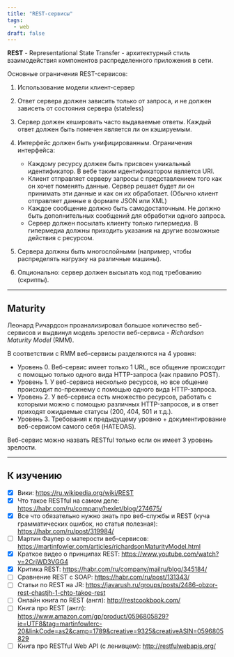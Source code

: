 ```yaml
---
title: "REST-сервисы"
tags:
  - web
draft: false
---
```


**REST** - Representational State Transfer - архитектурный стиль взаимодействия компонентов распределенного приложения в сети.

Основные ограничения REST-сервисов:
1. Использование модели клиент-сервер
2. Ответ сервера должен зависить только от запроса, и не должен зависеть от состояния сервера (stateless)
3. Сервер должен кешировать часто выдаваемые ответы. Каждый ответ должен быть помечен является ли он кэшируемым.
4. Интерфейс должен быть унифицированным. Ограничения интерфейса:

    - Каждому ресурсу должен быть присвоен уникальный идентификатор. В вебе таким идентификатором является URI.
    - Клиент отправляет серверу запросы с представлением того как он хочет поменять данные. Сервер решает будет ли он принимать эти данные и как он их обработает. (Обычно клиент отправляет данные в формате JSON или XML)
    - Каждое сообщение должно быть самодостаточным. Не должно быть дополнительных сообщений для обработки одного запроса.
    - Сервер должен посылать клиенту только гипермедиа. В гипермедиа должны приходить указания на другие возможные действия с ресурсом.

5. Сервера должны быть многослойными (например, чтобы распределять нагрузку на различные машины).
6. Опционально: сервер должен высылать код под требованию (скрипты).

---
## Maturity

Леонард Ричардсон проанализировал большое количество веб-сервисов и выдвинул модель зрелости веб-сервиса - *Richardson Maturity Model* (RMM).

В соответствии с RMM веб-сервисы разделяются на 4 уровня:

- Уровень 0. Веб-сервис имеет только 1 URL, все общение происходит с помощью только одного вида HTTP-запроса (как правило POST).
- Уровень 1. У веб-сервиса несколько ресурсов, но все общение происходит по-прежнему с помощью одного вида HTTP-запроса.
- Уровень 2. У веб-сервиса есть множество ресурсов, работать с которыми можно с помощью различных HTTP-запросов, и в ответ приходят ожидаемые статусы (200, 404, 501 и т.д.).
- Уровень 3. Требования к предыдущему уровню + документирование веб-сервисом самого себя (HATEOAS).

Веб-сервис можно назвать RESTful только если он имеет 3 уровень зрелости.

---
## К изучению

- [X] Вики: https://ru.wikipedia.org/wiki/REST
- [X] Что такое RESTful на самом деле: https://habr.com/ru/company/hexlet/blog/274675/
- [X] Все что обязательно нужно знать про веб-службы и REST (куча грамматических ошибок, но статья полезная): https://habr.com/ru/post/319984/
- [ ] Мартин Фаулер о матерости веб-сервисов: https://martinfowler.com/articles/richardsonMaturityModel.html
- [X] Краткое видео о принципах REST: https://www.youtube.com/watch?v=2CrjWD3VGG4
- [X] Критика REST: https://habr.com/ru/company/mailru/blog/345184/
- [ ] Сравнение REST с SOAP: https://habr.com/ru/post/131343/
- [ ] Статьи по REST на JR: https://javarush.ru/groups/posts/2486-obzor-rest-chastjh-1-chto-takoe-rest
- [ ] Онлайн книга по REST (англ): http://restcookbook.com/
- [ ] Книга про REST (англ): https://www.amazon.com/gp/product/0596805829?ie=UTF8&tag=martinfowlerc-20&linkCode=as2&camp=1789&creative=9325&creativeASIN=0596805829
- [ ] Книга про RESTful Web API (с ленивцем): http://restfulwebapis.org/